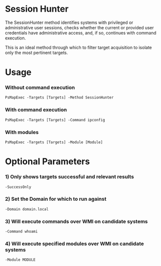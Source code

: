 # Session Hunter

The SessionHunter method identifies systems with privileged or administrative user sessions, checks whether the current or provided user credentials have administrative access, and, if so, continues with command execution. 

This is an ideal method through which to filter target acquisition to isolate only the most pertinent targets.

# Usage

### Without command execution

    PsMapExec -Targets [Targets] -Method SessionHunter

### With command execution

    PsMapExec -Targets [Targets] -Command ipconfig

### With modules

    PsMapExec -Targets [Targets] -Module [Module]

# Optional Parameters

### 1) Only shows targets successful and relevant results

    -SuccessOnly

### 2) Set the Domain for which to run against

    -Domain domain.local

### 3) Will execute commands over WMI on candidate systems

    -Command whoami

### 4) Will execute specified modules over WMI on candidate systems

    -Module MODULE
